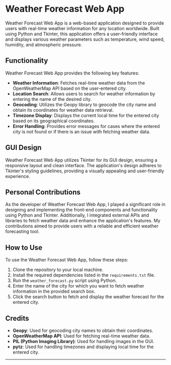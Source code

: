 

# Weather Forecast Web App

Weather Forecast Web App is a web-based application designed to provide users with real-time weather information for any location worldwide. Built using Python and Tkinter, this application offers a user-friendly interface and displays various weather parameters such as temperature, wind speed, humidity, and atmospheric pressure.

## Functionality

Weather Forecast Web App provides the following key features:

- **Weather Information**: Fetches real-time weather data from the OpenWeatherMap API based on the user-entered city.
- **Location Search**: Allows users to search for weather information by entering the name of the desired city.
- **Geocoding**: Utilizes the Geopy library to geocode the city name and obtain its coordinates for weather data retrieval.
- **Timezone Display**: Displays the current local time for the entered city based on its geographical coordinates.
- **Error Handling**: Provides error messages for cases where the entered city is not found or if there is an issue with fetching weather data.

## GUI Design

Weather Forecast Web App utilizes Tkinter for its GUI design, ensuring a responsive layout and clean interface. The application's design adheres to Tkinter's styling guidelines, providing a visually appealing and user-friendly experience.

## Personal Contributions

As the developer of Weather Forecast Web App, I played a significant role in designing and implementing the front-end components and functionality using Python and Tkinter. Additionally, I integrated external APIs and libraries to fetch weather data and enhance the application's features. My contributions aimed to provide users with a reliable and efficient weather forecasting tool.

## How to Use

To use the Weather Forecast Web App, follow these steps:

1. Clone the repository to your local machine.
2. Install the required dependencies listed in the `requirements.txt` file.
3. Run the `weather_forecast.py` script using Python.
4. Enter the name of the city for which you want to fetch weather information in the provided search box.
5. Click the search button to fetch and display the weather forecast for the entered city.

## Credits

- **Geopy**: Used for geocoding city names to obtain their coordinates.
- **OpenWeatherMap API**: Used for fetching real-time weather data.
- **PIL (Python Imaging Library)**: Used for handling images in the GUI.
- **pytz**: Used for handling timezones and displaying local time for the entered city.

---
